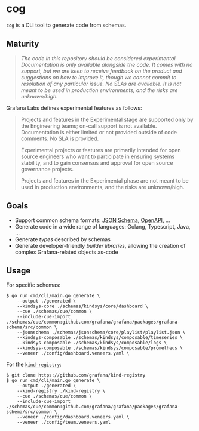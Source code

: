 # cog

`cog` is a CLI tool to generate code from schemas.

## Maturity

> _The code in this repository should be considered experimental. Documentation is only
available alongside the code. It comes with no support, but we are keen to receive
feedback on the product and suggestions on how to improve it, though we cannot commit
to resolution of any particular issue. No SLAs are available. It is not meant to be used
in production environments, and the risks are unknown/high._

Grafana Labs defines experimental features as follows:

> Projects and features in the Experimental stage are supported only by the Engineering
teams; on-call support is not available. Documentation is either limited or not provided
outside of code comments. No SLA is provided.
>
> Experimental projects or features are primarily intended for open source engineers who
want to participate in ensuring systems stability, and to gain consensus and approval
for open source governance projects.
>
> Projects and features in the Experimental phase are not meant to be used in production
environments, and the risks are unknown/high.

## Goals

* Support common schema formats: [JSON Schema](https://json-schema.org/), [OpenAPI](https://www.openapis.org/), ...
* Generate code in a wide range of languages: Golang, Typescript, Java, ...
* Generate *types* described by schemas
* Generate developer-friendly *builder libraries*, allowing the creation of complex Grafana-related objects as-code

## Usage

For specific schemas:

```console
$ go run cmd/cli/main.go generate \
    --output ./generated \
    --kindsys-core ./schemas/kindsys/core/dashboard \
    --cue ./schemas/cue/common \
    --include-cue-import ./schemas/cue/common:github.com/grafana/grafana/packages/grafana-schema/src/common \
    --jsonschema ./schemas/jsonschema/core/playlist/playlist.json \
    --kindsys-composable ./schemas/kindsys/composable/timeseries \
    --kindsys-composable ./schemas/kindsys/composable/logs \
    --kindsys-composable ./schemas/kindsys/composable/prometheus \
    --veneer ./config/dashboard.veneers.yaml \
```

For the [`kind-registry`](https://github.com/grafana/kind-registry):


```console
$ git clone https://github.com/grafana/kind-registry
$ go run cmd/cli/main.go generate \
    --output ./generated \
    --kind-registry ./kind-registry \
    --cue ./schemas/cue/common \
    --include-cue-import ./schemas/cue/common:github.com/grafana/grafana/packages/grafana-schema/src/common \
    --veneer ./config/dashboard.veneers.yaml \
    --veneer ./config/team.veneers.yaml
```
